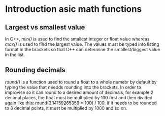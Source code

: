 # Introduction asic math functions
## Largest vs smallest value
In C++, _min()_ is used to find the smallest integer or float value whereas _max()_ is used to find the largest value. The values
must be typed into listing format in the brackets so that C++ can determine the smallest/biggest value in the list. 

## Rounding decimals
_round()_ is a function used to round a float to a whole numebr by default by typing the value that needds rounding into the
brackets. In order to improvise so it can round to a desired amount of decimals, for example 2 decimal places, the float must be
multiplied by 100 first and then divided again like this: round(3.14159265359 * 100) / 100. If it needs to be rounded to 3 decimal
points, it must be multiplied by 1000 and so on.